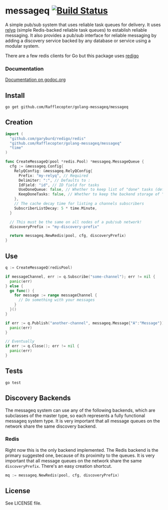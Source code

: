 # messageq [![Build Status][1]][2]

A simple pub/sub system that uses reliable task queues for delivery. It uses [relyq](https://github.com/Rafflecopter/golang-relyq) (simple Redis-backed reliable task queues) to establish reliable messaging. It also provides a pub/sub interface for reliable messaging by adding a discovery service backed by any database or service using a modular system.

There are a few redis clients for Go but this package uses [redigo](https://github.com/garyburd/redigo)

### Documentation

[Documentation on godoc.org](http://godoc.org/github.com/Rafflecopter/golang-messageq/messageq)

## Install

```
go get github.com/Rafflecopter/golang-messageq/messageq
```

## Creation

```go
import (
  "github.com/garyburd/redigo/redis"
  "github.com/Rafflecopter/golang-messageq/messageq"
  "time"
)

func CreateMessageQ(pool *redis.Pool) *messageq.MessageQueue {
  cfg := &messageq.Config{
    RelyQConfig: &messageq.RelyQConfig{
      Prefix: "my-relyq", // Required
      Delimiter: ":", // Defaults to :
      IdField: "id", // ID field for tasks
      UseDoneQueue: false, // Whether to keep list of "done" tasks (default false)
      KeepDoneTasks: false, // Whether to keep the backend storage of "done" tasks (default false)
    },
    // The cache decay time for listing a channels subscribers
    SubscriberListDecay: 5 * time.Minute,
  }

  // This must be the same on all nodes of a pub/sub network!
  discoveryPrefix := "my-discovery-prefix"

  return messageq.NewRedis(pool, cfg, discoveryPrefix)
}
```

## Use

```go
q := CreateMessageQ(redisPool)

if messageChannel, err := q.Subscribe("some-channel"); err != nil {
  panic(err)
} else {
  go func() {
    for message := range messageChannel {
      // Do something with your messages
    }
  }()
}

if err := q.Publish("another-channel", messageq.Message{"A":"Message"}); err != nil {
  panic(err)
}

// Eventually
if err := q.Close(); err != nil {
  panic(err)
}
```

## Tests

```
go test
```

## Discovery Backends

The messageq system can use any of the following backends, which are subclasses of the master type, so each represents a fully functional messageq system type. It is very important that all message queues on the network share the same discovery backend.

### Redis

Right now this is the only backend implemented. The Redis backend is the primary suggested one, because of its proximity to the queues. It is very important that all message queues on the network share the same `discoveryPrefix`. There's an easy creation shortcut.

```go
mq := messageq.NewRedis(pool, cfg, discoveryPrefix)
```

## License

See LICENSE file.

[1]: https://travis-ci.org/Rafflecopter/golang-messageq.png?branch=master
[2]: http://travis-ci.org/Rafflecopter/golang-messageq